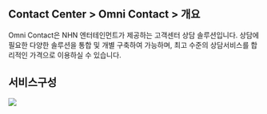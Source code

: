 ## Contact Center > Omni Contact > 개요
Omni Contact은 NHN 엔터테인먼트가 제공하는 고객센터 상담 솔루션입니다. 
상담에 필요한 다양한 솔루션을 통합 및 개별 구축하여 가능하며, 최고 수준의 상담서비스를 합리적인 가격으로 이용하실 수 있습니다.

## 서비스구성

![](http://static.toastoven.net/prod_contact_center/OmniContact_intro.png)
